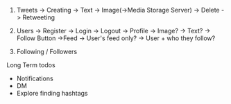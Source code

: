 1. Tweets
    -> Creating
        -> Text
        -> Image(->Media Storage Server)
    -> Delete
    -> Retweeting

2. Users
    -> Register
    -> Login
    -> Logout
    -> Profile
        -> Image?
        -> Text?
        -> Follow Button
    ->Feed
        -> User's feed only?
        -> User + who they follow?

3. Following / Followers


Long Term todos
- Notifications
- DM
- Explore finding hashtags